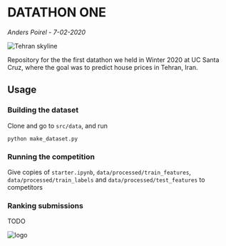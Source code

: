 # DATATHON ONE
*Anders Poirel - 7-02-2020*

![Tehran skyline](https://www.nationsonline.org/gallery/Iran/Tehran-view-from-the-Tabiat-Bridge.jpg)

Repository for the the first datathon we held in Winter 2020 at UC Santa Cruz, where the goal was to predict house prices in Tehran, Iran.


## Usage

### Building the dataset

Clone and go to `src/data`, and run 
```
python make_dataset.py
```
### Running the competition

Give copies of `starter.ipynb`, `data/processed/train_features`, `data/processed/train_labels` and `data/processed/test_features` to competitors

### Ranking submissions

TODO



![logo](https://avatars1.githubusercontent.com/u/47585658?s=200&v=4)
